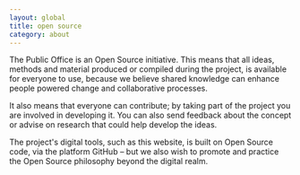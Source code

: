 ```yaml
---
layout: global
title: open source
category: about
---
```


The Public Office is an Open Source initiative. This means that all ideas, methods and material produced or compiled during the project, is available for everyone to use, because we believe shared knowledge can enhance people powered change and collaborative processes. 

It also means that everyone can contribute; by taking part of the project you are involved in developing it. You can also send feedback about the concept or advise on research that could help develop the ideas. 

The project's digital tools, such as this website, is built on Open Source code, via the platform GitHub – but we also wish to promote and practice the Open Source philosophy beyond the digital realm.